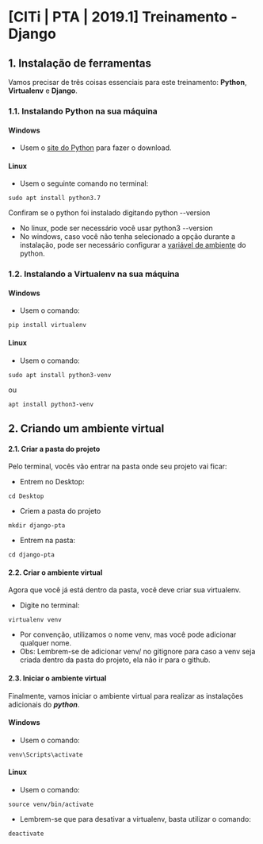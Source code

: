 # [CITi | PTA | 2019.1] Treinamento - Django

## 1. Instalação de ferramentas
Vamos precisar de três coisas essenciais para este treinamento: **Python**, **Virtualenv** e **Django**.

### 1.1. Instalando Python na sua máquina

#### Windows
- Usem o [site do Python](https://www.python.org/downloads/) para fazer o download.

#### Linux
- Usem o seguinte comando no terminal:

```sudo apt install python3.7```

Confiram se o python foi instalado digitando python --version

- No linux, pode ser necessário você usar python3 --version
- No windows, caso você não tenha selecionado a opção durante a instalação, pode ser necessário configurar a [variável de ambiente](https://python.org.br/instalacao-windows/) do python.


### 1.2. Instalando a Virtualenv na sua máquina

#### Windows
- Usem o comando:

```pip install virtualenv```

#### Linux
- Usem o comando:

```sudo apt install python3-venv```

ou

```apt install python3-venv```


## 2. Criando um ambiente virtual

#### 2.1. Criar a pasta do projeto
Pelo terminal, vocês vão entrar na pasta onde seu projeto vai ficar:

- Entrem no Desktop:

```cd Desktop```

- Criem a pasta do projeto

```mkdir django-pta```

- Entrem na pasta:

```cd django-pta```

#### 2.2. Criar o ambiente virtual
Agora que você já está dentro da pasta, você deve criar sua virtualenv.

- Digite no terminal:

```virtualenv venv```

- Por convenção, utilizamos o nome venv, mas você pode adicionar qualquer nome.
- Obs: Lembrem-se de adicionar venv/ no gitignore para caso a venv seja criada dentro da pasta do projeto, ela não ir para o github.

#### 2.3. Iniciar o ambiente virtual
Finalmente, vamos iniciar o ambiente virtual para realizar as instalações adicionais do ***python***.

#### Windows
- Usem o comando:

```venv\Scripts\activate```

#### Linux
- Usem o comando:

```source venv/bin/activate```

- Lembrem-se que para desativar a virtualenv, basta utilizar o comando:

```deactivate```

